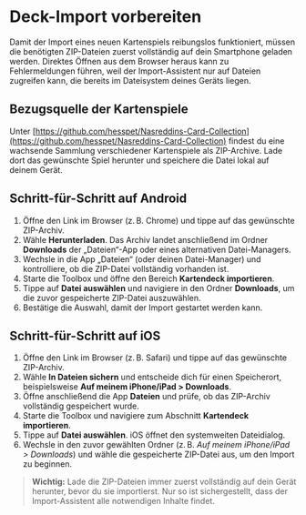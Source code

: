 # Deck-Import vorbereiten

Damit der Import eines neuen Kartenspiels reibungslos funktioniert, müssen die benötigten ZIP-Dateien zuerst vollständig auf dein Smartphone geladen werden. Direktes Öffnen aus dem Browser heraus kann zu Fehlermeldungen führen, weil der Import-Assistent nur auf Dateien zugreifen kann, die bereits im Dateisystem deines Geräts liegen.

## Bezugsquelle der Kartenspiele

Unter [https://github.com/hesspet/Nasreddins-Card-Collection](https://github.com/hesspet/Nasreddins-Card-Collection) findest du eine wachsende Sammlung verschiedener Kartenspiele als ZIP-Archive. Lade dort das gewünschte Spiel herunter und speichere die Datei lokal auf deinem Gerät.

## Schritt-für-Schritt auf Android

1. Öffne den Link im Browser (z. B. Chrome) und tippe auf das gewünschte ZIP-Archiv.
2. Wähle **Herunterladen**. Das Archiv landet anschließend im Ordner **Downloads** der „Dateien“-App oder eines alternativen Datei-Managers.
3. Wechsle in die App „Dateien“ (oder deinen Datei-Manager) und kontrolliere, ob die ZIP-Datei vollständig vorhanden ist.
4. Starte die Toolbox und öffne den Bereich **Kartendeck importieren**.
5. Tippe auf **Datei auswählen** und navigiere in den Ordner **Downloads**, um die zuvor gespeicherte ZIP-Datei auszuwählen.
6. Bestätige die Auswahl, damit der Import gestartet werden kann.

## Schritt-für-Schritt auf iOS

1. Öffne den Link im Browser (z. B. Safari) und tippe auf das gewünschte ZIP-Archiv.
2. Wähle **In Dateien sichern** und entscheide dich für einen Speicherort, beispielsweise **Auf meinem iPhone/iPad &gt; Downloads**.
3. Öffne anschließend die App **Dateien** und prüfe, ob das ZIP-Archiv vollständig gespeichert wurde.
4. Starte die Toolbox und navigiere zum Abschnitt **Kartendeck importieren**.
5. Tippe auf **Datei auswählen**. iOS öffnet den systemweiten Dateidialog.
6. Wechsle in den zuvor gewählten Ordner (z. B. *Auf meinem iPhone/iPad &gt; Downloads*) und wähle die gespeicherte ZIP-Datei aus, um den Import zu beginnen.

> **Wichtig:** Lade die ZIP-Dateien immer zuerst vollständig auf dein Gerät herunter, bevor du sie importierst. Nur so ist sichergestellt, dass der Import-Assistent alle notwendigen Inhalte findet.
